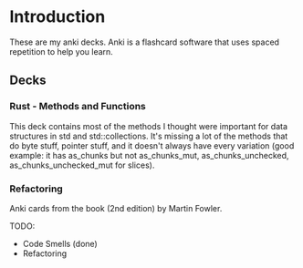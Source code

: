 # Introduction
These are my anki decks. Anki is a flashcard software that uses spaced repetition to help you learn.

## Decks

### Rust - Methods and Functions

This deck contains most of the methods I thought were important for data structures in std and std::collections. It's missing a lot of the methods that do byte stuff, pointer stuff, and it doesn't always have every variation (good example: it has as_chunks but not as_chunks_mut, as_chunks_unchecked, as_chunks_unchecked_mut for slices).

### Refactoring

Anki cards from the book (2nd edition) by Martin Fowler.

TODO:
- Code Smells (done)
- Refactoring